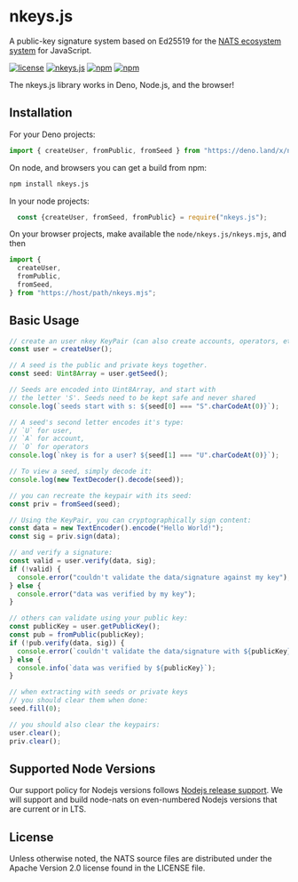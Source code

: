 # nkeys.js


A public-key signature system based on Ed25519 for the [NATS ecosystem system](https://nats.io) for JavaScript.

[![license](https://img.shields.io/github/license/nats-io/ts-nats.svg)](https://www.apache.org/licenses/LICENSE-2.0)
[![nkeys.js](https://github.com/aricart/nkeys.js/workflows/nkeys.js/badge.svg)](https://github.com/aricart/nkeys.js/actions)
[![npm](https://img.shields.io/npm/v/nkeys.svg)](https://www.npmjs.com/package/nkeys)
[![npm](https://img.shields.io/npm/dt/nkeys.svg)](https://www.npmjs.com/package/nkeys)

The nkeys.js library works in Deno, Node.js, and the browser!

## Installation
For your Deno projects:
```javascript
import { createUser, fromPublic, fromSeed } from "https://deno.land/x/nkeys.js/modules/esm/mod.ts";
```

On node, and browsers you can get a build from npm:
```bash
npm install nkeys.js
```

In your node projects:
```javascript
  const {createUser, fromSeed, fromPublic} = require("nkeys.js");

```

On your browser projects, make available the `node/nkeys.js/nkeys.mjs`, and then
```javascript
import {
  createUser,
  fromPublic,
  fromSeed,
} from "https://host/path/nkeys.mjs";
```


## Basic Usage

```typescript
// create an user nkey KeyPair (can also create accounts, operators, etc).
const user = createUser();

// A seed is the public and private keys together.
const seed: Uint8Array = user.getSeed();

// Seeds are encoded into Uint8Array, and start with
// the letter 'S'. Seeds need to be kept safe and never shared
console.log(`seeds start with s: ${seed[0] === "S".charCodeAt(0)}`);

// A seed's second letter encodes it's type:
// `U` for user,
// `A` for account,
// `O` for operators
console.log(`nkey is for a user? ${seed[1] === "U".charCodeAt(0)}`);

// To view a seed, simply decode it:
console.log(new TextDecoder().decode(seed));

// you can recreate the keypair with its seed:
const priv = fromSeed(seed);

// Using the KeyPair, you can cryptographically sign content:
const data = new TextEncoder().encode("Hello World!");
const sig = priv.sign(data);

// and verify a signature:
const valid = user.verify(data, sig);
if (!valid) {
  console.error("couldn't validate the data/signature against my key");
} else {
  console.error("data was verified by my key");
}

// others can validate using your public key:
const publicKey = user.getPublicKey();
const pub = fromPublic(publicKey);
if (!pub.verify(data, sig)) {
  console.error(`couldn't validate the data/signature with ${publicKey}`);
} else {
  console.info(`data was verified by ${publicKey}`);
}

// when extracting with seeds or private keys
// you should clear them when done:
seed.fill(0);

// you should also clear the keypairs:
user.clear();
priv.clear();
```


## Supported Node Versions

Our support policy for Nodejs versions follows [Nodejs release support](https://github.com/nodejs/Release).
We will support and build node-nats on even-numbered Nodejs versions that are current or in LTS.

## License

Unless otherwise noted, the NATS source files are distributed under the Apache Version 2.0 license found in the LICENSE file.
